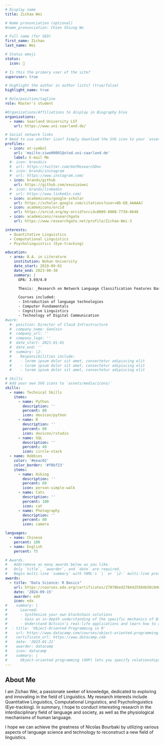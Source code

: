 ```yaml
---
# Display name
title: Zichao Wei

# Name pronunciation (optional)
#name_pronunciation: Chien Shiung Wu

# Full name (for SEO)
first_name: Zichao
last_name: Wei

# Status emoji
status:
  icon: 📇

# Is this the primary user of the site?
superuser: true

# Highlight the author in author lists? (true/false)
highlight_name: true

# Role/position/tagline
role: Master's student

#Organizations/Affiliations to display in Biography blox
organizations:
  - name: Saarland University LST
    url: https://www.uni-saarland.de/

# Social network links
# Need to use another icon? Simply download the SVG icon to your `assets/media/icons/` folder.
profiles:
  - icon: at-symbol
    url: 'mailto:ziwe00001@stud.uni-saarland.de'
    label: E-mail Me
  #- icon: brands/x
  #  url: https://twitter.com/GetResearchDev
  #- icon: brands/instagram
  #  url: https://www.instagram.com/
  - icon: brands/github
    url: https://github.com/exusiaiwei
  #- icon: brands/linkedin
  #  url: https://www.linkedin.com/
  - icon: academicons/google-scholar
    url: https://scholar.google.com/citations?user=8b-EB_4AAAAJ
  - icon: academicons/orcid
    url: https://orcid.org/my-orcid?orcid=0009-0008-7739-0648
  - icon: academicons/researchgate
    url: https://www.researchgate.net/profile/Zichao-Wei-3

interests:
  - Quantitative Linguistics
  - Computational Linguistics
  - Psycholinguistics (Eye-tracking)

education:
  - area: B.A. in Literature
    institution: Wuhan University
    date_start: 2019-09-01
    date_end: 2023-06-30
    summary: |
      GPA: 3.69/4.0

      Thesis: _Research on Network Language Classification Features Based on Multidimensional Model_.

      Courses included:
      - Introduction of language technologies
      - Computer Fundamentals
      - Cognitive Linguistics
      - Technology of Digital Communication
#work:
  #- position: Director of Cloud Infrastructure
  #  company_name: GenCoin
  #  company_url: ''
  #  company_logo: ''
  #  date_start: 2021-01-01
  #  date_end: ''
  #  summary: |2-
  #    Responsibilities include:
  #    - lorem ipsum dolor sit amet, consectetur adipiscing elit
  #    - lorem ipsum dolor sit amet, consectetur adipiscing elit
  #    - lorem ipsum dolor sit amet, consectetur adipiscing elit

# Skills
# Add your own SVG icons to `assets/media/icons/`
skills:
  - name: Technical Skills
    items:
      - name: Python
        description: ''
        percent: 80
        icon: devicon/python
      - name: R
        description: ''
        percent: 80
        icon: devicon/rstudio
      - name: SQL
        description: ''
        percent: 40
        icon: circle-stack
  - name: Hobbies
    color: '#eeac02'
    color_border: '#f0bf23'
    items:
      - name: Hiking
        description: ''
        percent: 60
        icon: person-simple-walk
      - name: Cats
        description: ''
        percent: 100
        icon: cat
      - name: Photography
        description: ''
        percent: 80
        icon: camera

languages:
  - name: Chinese
    percent: 100
  - name: English
    percent: 75

# Awards.
#   Add/remove as many awards below as you like.
#   Only `title`, `awarder`, and `date` are required.
#   Begin multi-line `summary` with YAML's `|` or `|2-` multi-line prefix and indent 2 spaces below.
awards:
  - title: "Data Science: R Basics"
    url: https://courses.edx.org/certificates/27870bed2784425584b50c84632e6a3e
    date: '2024-09-15'
    awarder: edX
    icon: edx
#    summary: |
#      Learned:
#      - Synthesize your own blockchain solutions
#      - Gain an in-depth understanding of the specific mechanics of Bitcoin
#      - Understand Bitcoin’s real-life applications and learn how to attack and destroy Bitcoin, Ethereum, smart contracts and Dapps, and alternatives to Bitcoin’s Proof-of-Work consensus algorithm
#  - title: 'Object-Oriented Programming in R'
#    url: https://www.datacamp.com/courses/object-oriented-programming-with-s3-and-r6-in-r
#    certificate_url: https://www.datacamp.com
#    date: '2023-01-21'
#    awarder: datacamp
#    icon: datacamp
#    summary: |
#      Object-oriented programming (OOP) lets you specify relationships between functions and the objects that they can act on, helping you manage complexity in your code. This is an intermediate level course, providing an introduction to OOP, using the S3 and R6 systems. S3 is a great day-to-day R programming tool that simplifies some of the functions that you write. R6 is especially useful for industry-specific analyses, working with web APIs, and building GUIs.
---
```


## About Me

I am Zichao Wei, a passionate seeker of knowledge, dedicated to exploring and innovating in the field of Linguistics. My research interests include Quantitative Linguistics, Computational Linguistics, and Psycholinguistics (Eye-tracking). In summary, I hope to conduct interesting research in the interdisciplinary field of language and society, as well as the physiological mechanisms of human language.

I hope we can achieve the greatness of Nicolas Bourbaki by utilizing various aspects of language science and technology to reconstruct a new field of linguistics.
